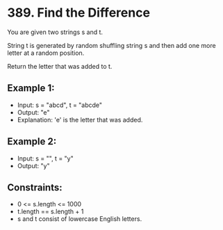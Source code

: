 # 389. Find the Difference

You are given two strings s and t.

String t is generated by random shuffling string s and then add one more letter at a random position.

Return the letter that was added to t.

## Example 1:

- Input: s = "abcd", t = "abcde"
- Output: "e"
- Explanation: 'e' is the letter that was added.

## Example 2:

- Input: s = "", t = "y"
- Output: "y"

## Constraints:

- 0 <= s.length <= 1000
- t.length == s.length + 1
- s and t consist of lowercase English letters.